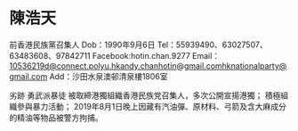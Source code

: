 # 陳浩天

前香港民族黨召集人
Dob：1990年9月6日
Tel：55939490、63027507、63483608、97842711
Facebook:hotin.chan.9277
Email：10536219d@connect.polyu.hkandy.chanhotin@gmail.comhknationalparty@gmail.com
Add：沙田水泉澳邨清泉樓1806室

劣跡
勇武派暴徒
被取締港獨組織香港民族党召集人，多次公開宣揚港獨；
積極組織參與暴力活動；
2019年8月1日晚上因藏有汽油彈、原材料、弓箭及含大麻成分的精油等物品被警方拘捕。
